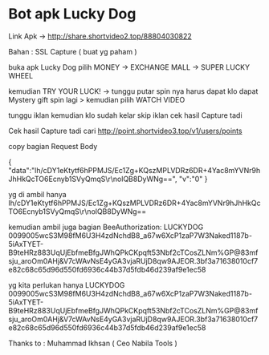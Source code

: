 # Bot apk Lucky Dog

Link Apk -> http://share.shortvideo2.top/88804030822 

Bahan : SSL Capture ( buat yg paham )

buka apk Lucky Dog pilih MONEY -> EXCHANGE MALL -> SUPER LUCKY WHEEL

kemudian TRY YOUR LUCK! -> tunggu putar spin nya harus dapat klo dapat Mystery gift spin lagi > kemudian pilih WATCH VIDEO 

tunggu iklan kemudian klo sudah kelar skip iklan cek hasil Capture tadi

Cek hasil Capture tadi cari http://point.shortvideo3.top/v1/users/points

copy bagian Request Body

{
	"data":"lh\/cDY1eKtytf6hPPMJS\/Ec1Zg+KQszMPLVDRz6DR+4Yac8mYVNr9hJhHkQcTO6Ecnyb1SVyQmqS\r\nolQB8DyWNg==",
	"v":"0"
}

yg di ambil hanya lh\/cDY1eKtytf6hPPMJS\/Ec1Zg+KQszMPLVDRz6DR+4Yac8mYVNr9hJhHkQcTO6Ecnyb1SVyQmqS\r\nolQB8DyWNg==

kemudian ambil juga bagian BeeAuthorization: LUCKYDOG 0099005wcS3M98fM6U3H4zdNchdB8_a67w6XcP1zaP7W3Naked1187b-5iAxTYET-B9teHRz883UqUjEbfmeBfgJWhQPkCKpqft53Nbf2cTCosZLNm%GP@83mfsju_aroOm0AHj&V7cWAvNsE4yGA3vjaRUjD8qw9AJEOR.3bf3a71638010cf7e82c68c65d96d550fd6936c44b37d5fdb46d239af9e1ec58

yg kita perlukan hanya LUCKYDOG 0099005wcS3M98fM6U3H4zdNchdB8_a67w6XcP1zaP7W3Naked1187b-5iAxTYET-B9teHRz883UqUjEbfmeBfgJWhQPkCKpqft53Nbf2cTCosZLNm%GP@83mfsju_aroOm0AHj&V7cWAvNsE4yGA3vjaRUjD8qw9AJEOR.3bf3a71638010cf7e82c68c65d96d550fd6936c44b37d5fdb46d239af9e1ec58

Thanks to : Muhammad Ikhsan ( Ceo Nabila Tools )
